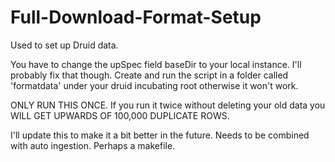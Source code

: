 # Full-Download-Format-Setup
Used to set up Druid data.

You have to change the upSpec field baseDir to your local instance. I'll probably fix that though. 
Create and run the script in a folder called 'formatdata' under your druid incubating root otherwise it won't work.

ONLY RUN THIS ONCE. If you run it twice without deleting your old data you WILL GET UPWARDS OF 100,000 DUPLICATE ROWS. 

I'll update this to make it a bit better in the future. Needs to be combined with auto ingestion. Perhaps a makefile. 
